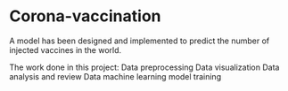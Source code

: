 # Corona-vaccination
A model has been designed and implemented to predict the number of injected vaccines in the world.

The work done in this project:
Data preprocessing
Data visualization
Data analysis and review
Data machine learning model training
